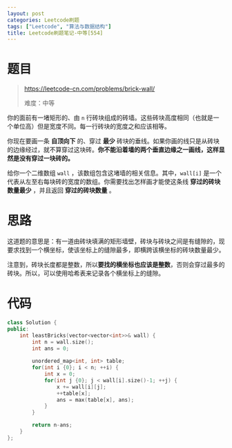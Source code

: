 ```yaml
---
layout: post
categories: Leetcode刷题
tags: ["Leetcode", "算法与数据结构"]
title: Leetcode刷题笔记-中等[554]
---
```


<!-- more -->

# 题目

> https://leetcode-cn.com/problems/brick-wall/
>
> 难度：中等


你的面前有一堵矩形的、由 `n` 行砖块组成的砖墙。这些砖块高度相同（也就是一个单位高）但是宽度不同。每一行砖块的宽度之和应该相等。

你现在要画一条 **自顶向下** 的、穿过 **最少** 砖块的垂线。如果你画的线只是从砖块的边缘经过，就不算穿过这块砖。**你不能沿着墙的两个垂直边缘之一画线，这样显然是没有穿过一块砖的。**

给你一个二维数组 `wall` ，该数组包含这堵墙的相关信息。其中，`wall[i]` 是一个代表从左至右每块砖的宽度的数组。你需要找出怎样画才能使这条线 **穿过的砖块数量最少** ，并且返回 **穿过的砖块数量** 。

 # 思路

这道题的意思是：有一道由砖块填满的矩形墙壁，砖块与砖块之间是有缝隙的，现要求找到一个横坐标，使该坐标上的缝隙最多，即横跨该横坐标的砖块数量最少。

注意到，砖块长度都是整数，所以**要找的横坐标也应该是整数**，否则会穿过最多的砖块。所以，可以使用哈希表来记录各个横坐标上的缝隙。

# 代码

```c++
class Solution {
public:
    int leastBricks(vector<vector<int>>& wall) {
        int n = wall.size();
        int ans = 0;
        
        unordered_map<int, int> table;
        for(int i {0}; i < n; ++i) {
            int x = 0;
            for(int j {0}; j < wall[i].size()-1; ++j) {
                x += wall[i][j];
                ++table[x];
                ans = max(table[x], ans);
            }
        }

        return n-ans;
    }
};
```



